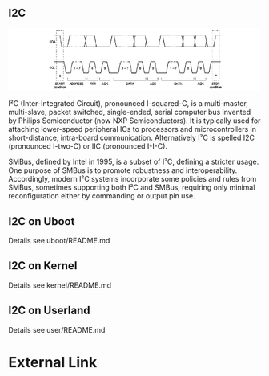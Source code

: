 I2C
-------------------------------------------------

![i2c_timing](https://github.com/EmulateSpace/PictureSet/blob/master/i2c/i2cdebug.png)

I²C (Inter-Integrated Circuit), pronounced I-squared-C, is a multi-master, 
multi-slave, packet switched, single-ended, serial computer bus invented by 
Philips Semiconductor (now NXP Semiconductors). It is typically used for 
attaching lower-speed peripheral ICs to processors and microcontrollers in 
short-distance, intra-board communication. Alternatively I²C is spelled I2C 
(pronounced I-two-C) or IIC (pronounced I-I-C).

SMBus, defined by Intel in 1995, is a subset of I²C, defining a stricter 
usage. One purpose of SMBus is to promote robustness and interoperability. 
Accordingly, modern I²C systems incorporate some policies and rules from 
SMBus, sometimes supporting both I²C and SMBus, requiring only minimal 
reconfiguration either by commanding or output pin use.

## I2C on Uboot

Details see uboot/README.md

## I2C on Kernel

Details see kernel/README.md

## I2C on Userland

Details see user/README.md

# External Link
